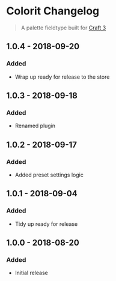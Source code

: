 # Colorit Changelog
> A palette fieldtype built for [Craft 3](http://craftcms.com)

## 1.0.4 - 2018-09-20

### Added

*   Wrap up ready for release to the store

## 1.0.3 - 2018-09-18

### Added

*   Renamed plugin

## 1.0.2 - 2018-09-17

### Added

*   Added preset settings logic

## 1.0.1 - 2018-09-04

### Added

*   Tidy up ready for release

## 1.0.0 - 2018-08-20

### Added

*   Initial release
